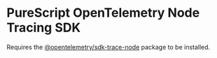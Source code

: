 # PureScript OpenTelemetry Node Tracing SDK

Requires the [@opentelemetry/sdk-trace-node](https://www.npmjs.com/package/@opentelemetry/sdk-trace-node) package to be installed.
